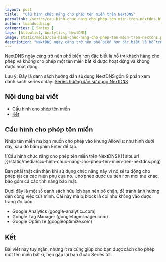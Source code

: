 ```yaml
---
layout: post
title:  "Cấu hình chức năng cho phép tên miền trên NextDNS"
permalink: /series/cau-hinh-chuc-nang-cho-phep-ten-mien-tren-nextdns.html
author: tuanducdesign
categories: [ Series ]
tags: [Allowlist, Analytics, NextDNS]
image: static/media/cau-hinh-chuc-nang-cho-phep-ten-mien-tren-nextdns.png
description: "NextDNS ngày càng trở nên phổ biến hơn đặc biết là hỗ trợ khách hàng cho phép và không cho phép một tên miền bất kì được hoạt động và không được hoạt động."
---
```


NextDNS ngày càng trở nên phổ biến hơn đặc biết là hỗ trợ khách hàng cho phép và không cho phép một tên miền bất kì được hoạt động và không được hoạt động.

Lưu ý: Đây là danh sách hướng dẫn sử dụng NextDNS gồm 9 phần xem danh sách series ở đây: [Series hướng dẫn sử dụng NextDNS](https://tuanducdesign.com/series-nextdns.html)

## Nội dung bài viết

- [Cấu hình cho phép tên miền](#cấu-hình-cho-phép-tên-miền)
- [Kết](#kết)

## Cấu hình cho phép tên miền

Nhập tên miền mà bạn muốn cho phép vào khung Allowlist như hình dưới đây, sau đó bấm phím Enter để tạo.

![Cấu hình chức năng cho phép tên miền trên NextDNS]({{ site.url }}/static/media/cau-hinh-chuc-nang-cho-phep-ten-mien-tren-nextdns.png)

Bạn phải thật cẩn thận khi sử dụng chức năng này vì nó sẽ tự động cho phép tất cả các miền phụ của nó. Cho phép được ưu tiên hơn mọi thứ khác, bao gồm cả các tính năng bảo mật.

Dưới đây là một số danh sách hữu ích bạn nên bỏ chặn, để tránh ảnh hướng đến công việc của mình. Cái này mà bị block là coi như không vào được trang đó luôn

- Google Analytics (google-analytics.com)
- Google Tag Manager (googletagmanager.com)
- Google Optimize (googleoptimize.com)

## Kết

Bài viết này tuy ngắn, nhưng ít ra cũng giúp cho bạn được cách cho phép một tên miền bất kì, hẹn gặp lại bạn ở các Series tới.
